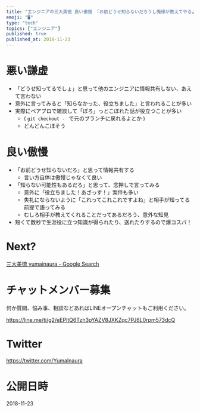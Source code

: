 ```yaml
---
title: "エンジニアの三大美徳 良い傲慢 「お前どうせ知らないだろうし俺様が教えてやるよ」"
emoji: "🖥"
type: "tech"
topics: ["エンジニア"]
published: true
published_at: 2018-11-23
---
```


# 悪い謙虚

- 「どうせ知ってるでしょ」と思って他のエンジニアに情報共有しない、あえて言わない
- 意外に言ってみると「知らなかった、役立ちました」と言われることが多い
- 実際にペアプロで雑談して「ぽろ」っとこぼれた話が役立つことが多い
  -  ( `git checkout - ` で元のブランチに戻れるよとか )
  -  どんどんこぼそう
 
# 良い傲慢

- 「お前どうせ知らないだろ」と思って情報共有する
  - 言い方自体は傲慢じゃなくて良い
- 「知らない可能性もあるだろ」と思って、念押しで言ってみる
  - 意外に「役立ちました！あざっす！」案件も多い
  - 失礼にならないように「これってこれこれですよね」と相手が知ってる前提で語ってみる
  - むしろ相手が教えてくれることだってあるだろう、意外な知見
- 短くて数秒で生涯役に立つ知識が得られたり、送れたりするので爆コスパ！

# Next?

[三大美徳 yumainaura - Google Search](https://www.google.co.jp/search?q=%E4%B8%89%E5%A4%A7%E7%BE%8E%E5%BE%B3+yumainaura&oq=%E4%B8%89%E5%A4%A7%E7%BE%8E%E5%BE%B3+yumainaura&aqs=chrome..69i57.3302j0j7&sourceid=chrome&ie=UTF-8)








<!-- Update From Qiita API -->

# チャットメンバー募集


何か質問、悩み事、相談などあればLINEオープンチャットもご利用ください。

https://line.me/ti/g2/eEPltQ6Tzh3pYAZV8JXKZqc7PJ6L0rpm573dcQ





# Twitter


https://twitter.com/YumaInaura


<!-- Update From Qiita API -->



# 公開日時

2018-11-23
